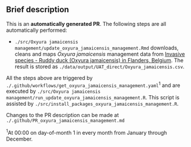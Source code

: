 ## Brief description

This is an **automatically generated PR**. 
The following steps are all automatically performed:

 - `./src/Oxyura jamaicensis management/update_oxyura_jamaicensis_management.Rmd` downloads, cleans and maps _Oxyura jamaicensis_ management data from 
 [Invasive species - Ruddy duck (Oxyura jamaicensis) in Flanders, Belgium](https://www.gbif.org/dataset/7522721f-4d97-4984-8231-c9e061ef46df). 
 The result is stored as `./data/output/UAT_direct/Oxyura_jamaicensis.csv`.
 
All the steps above are triggered by `./.github/workflows/get_oxyura_jamaicensis_management.yaml`<sup>1</sup>
and are executed by `./src/Oxyura jamaicensis management/run_update_oxyura_jamaicensis_management.R`. 
This script is assisted by `./src/install_packages_oxyura_jamaicensis_management.R`. 

Changes to the PR description can be made at `./.github/PR_oxyura_jamaicensis_management.md`

<sup>1</sup>At 00:00 on day-of-month 1 in every month from January through December.